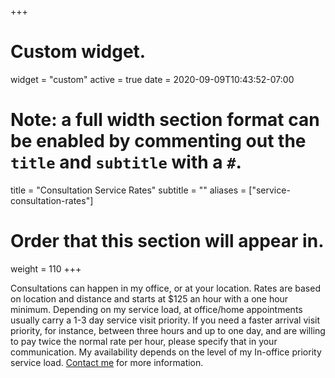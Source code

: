 +++
# Custom widget.
widget = "custom"
active = true
date = 2020-09-09T10:43:52-07:00

# Note: a full width section format can be enabled by commenting out the `title` and `subtitle` with a `#`.
title = "Consultation Service Rates"
subtitle = ""
aliases = ["service-consultation-rates"]
# Order that this section will appear in.
weight = 110
+++

Consultations can happen in my office, or at your location. Rates are based on location and distance and starts at $125 an hour with a one hour minimum. Depending on my service load, at office/home appointments usually carry a 1-3 day service visit priority. If you need a faster arrival visit priority, for instance, between three hours and up to one day, and are willing to pay twice the normal rate per hour, please specify that in your communication. My availability depends on the level of my In-office priority service load. [Contact me](/#contact) for more information. 